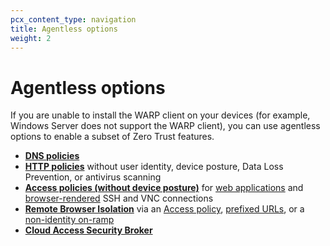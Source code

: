 ```yaml
---
pcx_content_type: navigation
title: Agentless options
weight: 2
---
```


# Agentless options

If you are unable to install the WARP client on your devices (for example, Windows Server does not support the WARP client), you can use agentless options to enable a subset of Zero Trust features.

- **[DNS policies](/cloudflare-one/connections/connect-devices/agentless/dns/)**
- **[HTTP policies](/cloudflare-one/connections/connect-devices/agentless/pac-files/)** without user identity, device posture, Data Loss Prevention, or antivirus scanning
- **[Access policies (without device posture)](/cloudflare-one/policies/access/)** for [web applications](/cloudflare-one/applications/configure-apps/) and [browser-rendered](/cloudflare-one/applications/non-http/#rendering-in-the-browser) SSH and VNC connections
- **[Remote Browser Isolation](/cloudflare-one/policies/browser-isolation/)** via an [Access policy](/cloudflare-one/policies/access/isolate-application/), [prefixed URLs](/cloudflare-one/policies/browser-isolation/setup/clientless-browser-isolation/), or a [non-identity on-ramp](/cloudflare-one/policies/browser-isolation/setup/non-identity/)
- **[Cloud Access Security Broker](/cloudflare-one/applications/scan-apps/)**
